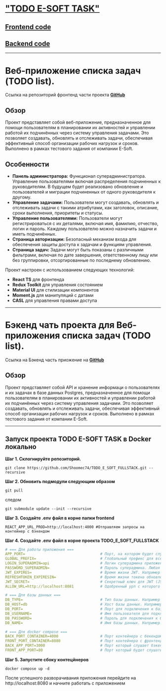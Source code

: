 # ["TODO E-SOFT TASK"](https://cleanwaveapp.ru)

## [Frontend code](https://github.com/Shoomec74/e_soft_front)
## [Backend code](https://github.com/Shoomec74/e_soft_task)

***

# Веб-приложение списка задач (TODO list).

Ссылка на репозиторий фронтенд части проекта **[GitHub](https://github.com/Shoomec74/e_soft_front)**

## Обзор

Проект представляет собой веб-приложение, предназначенное для помощи пользователям в планировании их активностей и управлении работой их подчинённых через систему управления задачами. Это позволяет создавать, обновлять и отслеживать задачи, обеспечивая эффективный способ организации рабочих нагрузок и сроков. Выполнено в рамках тестового задания от компании E-Soft.

## Особенности

- **Панель администратора:** Функционал суперадминистратора. Управление пользователями включая распределения подчиненных к руководителям. В будущем будет реализовано обновление и пользователей и миграции подчиненных от одного руководителя к другому.
- **Управление задачами:** Пользователи могут создавать, обновлять и отслеживать задачи с такими атрибутами, как заголовок, описание, сроки выполнения, приоритеты и статусы.
- **Управление пользователями:** Пользователи могут регистрироваться с их деталями, включая имя, фамилию, отчество, логин и пароль. Каждому пользователю можно назначить задачи и иметь подчинённых.
- **Страница авторизации:** Безопасный механизм входа для обеспечения защиты доступа к задачам и функциям управления.
- **Страница задач:** Задачи могут быть показаны с различными фильтрами, включая по дате завершения, ответственному лицу или без группировки, отсортированные по последнему обновлению.

Проект настроен с использованием следующих технологий:

- __React TS__ для фронтенда
- __Redux Toolkit__ для управления состоянием
- __Material UI__ для стилизации компонентов
- __Moment.js__ для манипуляций с датами
- __CASL__ для управления правами доступа

***

# Бэкенд чать проекта для Веб-приложения списка задач (TODO list).

Ссылка на Бэкенд часть приожение на __[GitHub](https://github.com/Shoomec74/e_soft_task)__

## Обзор

Проект представляет собой API и хранение информаци о пользователях и их задачах в базе данных Postgres, предназначенное для помощи пользователям в планировании их активностей и управлении работой их подчинённых через систему управления задачами. Это позволяет создавать, обновлять и отслеживать задачи, обеспечивая эффективный способ организации рабочих нагрузок и сроков. Выполнено в рамках тестового задания от компании E-Soft.

***

## Запуск проекта TODO E-SOFT TASK в Docker локально

**Шаг 1. Склогнируйте репозиторий.**
```
git clone https://github.com/Shoomec74/TODO_E_SOFT_FULLSTACK.git --recursive
```

**Шаг 2. Обновить подмодули следующим образом**
```
git pull
```
следом
```
git submodule update --init --recursive
```

**Шаг 3. Создайте .env файл в корне папки frontend**
```
REACT_APP_URL_PROD=http://localhost:4000 #Отправляем запросы на контейнер с бэкендом
```
**Шаг 4. Создайте .env файл в корне проекта TODO_E_SOFT_FULLSTACK**
```yaml
# === Для работы приложения ===
APP_PORT=                                  # Порт, на котором будет слушать ваше приложение. Например 3000
GLOBAL_PREFIX=                             # Глобальный префикс для всех маршрутов приложения. В данном случае api
LOGIN_SUPERADMIN=api                       # Логин суперадмина приложения. Любая строка которую вы будете вводитьв поле логина при входе в приложение
PASSWORD_SUPERADMIN=                       # Пароль суперадмина. Любая строка которую вы будете вводить в поле с паролем при входе в приложение
JWT_EXPIRES=                               # Время жизни JWT. Например 30m. Поддерживает от секунды до дня 1s, 1m, 1h, 1d
REFRESHTOKEN_EXPIRESIN=                    # Время жизни токена обновления. Например 1h. Поддерживает от секунды до дня 1s, 1m, 1h, 1d
JWT_SECRET=                                # Секретный ключ для JWT (JSON Web Tokens). Секретная строка для дешифровки токена
ALLOW_URL=http://localhost:8081            # Одобренный урл с которого доапускается обращения к серверу. В данном случае http://localhost:8081

# === Для базы данных ===
DB_TYPE=                                   # Тип базы данных. Например postgres
DB_HOST=db                                 # Хост базы данных. Например localhost для локального подключения к БД или имя контейнера например db если БД в Docker
DB_PORT=                                   # Порт для подключения к базе данных. Например 5432
DB_USERNAME=                               # Имя пользователя для подключения к базе данных. Например root
DB_PASSWORD=                               # Пароль для подключения к базе данных. Например root
DB_NAME=                                   # Имя базы данных. Например dbSupername

# === Для docker compose ===
BACK_PORT_CONTAINER=4000                   # Порт контейнера с бекендом. Не забудьте если вы заменили порт то замените его в env файле в папке frontend
FRONT_PORT_CONTAINER=8080                  # Порт контейнера с фронтендом. Если замените то не забудьте поменять порт в ALLOW_URL
BACK_APP_PORT=3000                         # Порт который слушает бэкенд приложение
FRONT_APP_PORT=80                          # Порт который будет слушать nginx контейнера и отдавать фронтенд
```
**Шаг 5. Запустите сбоку контецйнеров**
```
docker compose up -d
```
После успешного разворачивания приложения перейдите на http://localhost:8080 и начните работать с приложением
